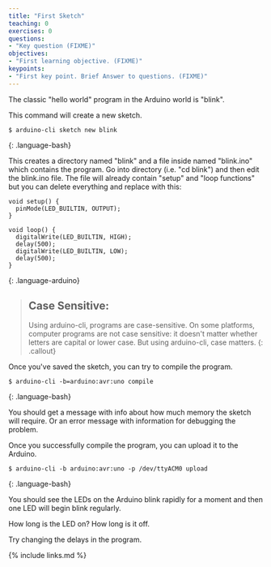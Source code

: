 ```yaml
---
title: "First Sketch"
teaching: 0
exercises: 0
questions:
- "Key question (FIXME)"
objectives:
- "First learning objective. (FIXME)"
keypoints:
- "First key point. Brief Answer to questions. (FIXME)"
---
```


The classic "hello world" program in the Arduino world is "blink".

This command will create a new sketch.

~~~
$ arduino-cli sketch new blink
~~~
{: .language-bash}

This creates a directory named "blink" and a file inside named "blink.ino" which contains the program.  Go into directory (i.e. "cd blink") and then edit the blink.ino file.  The file will already contain "setup" and "loop functions" but you can delete everything and replace with this:

~~~
void setup() {
  pinMode(LED_BUILTIN, OUTPUT);
}

void loop() {
  digitalWrite(LED_BUILTIN, HIGH);
  delay(500);
  digitalWrite(LED_BUILTIN, LOW);
  delay(500);
}
~~~
{: .language-arduino}

> ## Case Sensitive:
>
> Using arduino-cli, programs are case-sensitive. On some platforms, computer programs are not case sensitive: it doesn't matter whether letters are capital or lower case. But using arduino-cli, case matters.
{: .callout}


Once you've saved the sketch, you can try to compile the program.

~~~
$ arduino-cli -b=arduino:avr:uno compile
~~~
{: .language-bash}

You should get a message with info about how much memory the sketch will require. Or an error message with information for debugging the problem.

Once you successfully compile the program, you can upload it to the Arduino.

~~~
$ arduino-cli -b arduino:avr:uno -p /dev/ttyACM0 upload
~~~
{: .language-bash}

You should see the LEDs on the Arduino blink rapidly for a moment and then one LED will begin blink regularly.

How long is the LED on? How long is it off.

Try changing the delays in the program.

{% include links.md %}

